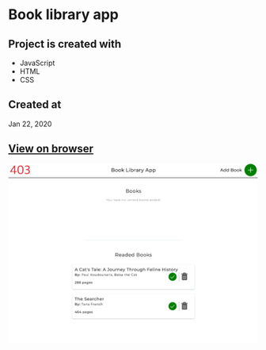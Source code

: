 # Book library app

## Project is created with
* JavaScript
* HTML
* CSS

## Created at
Jan 22, 2020

## [View on browser](https://n00bg1rl.github.io/Library-App/)

![github](./assets/images/github.png)
